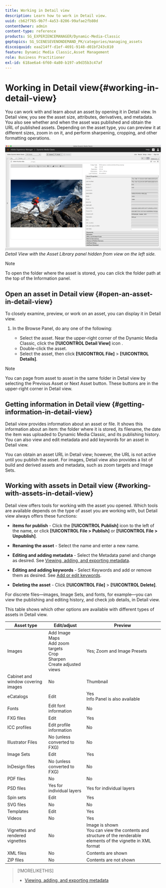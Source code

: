 ```yaml
---
title: Working in Detail view
description: Learn how to work in Detail view.
uuid: cb62f765-9b7f-4a53-8206-99afae2fb80d
contentOwner: admin
content-type: reference
products: SG_EXPERIENCEMANAGER/Dynamic-Media-Classic
geptopics: SG_SCENESEVENONDEMAND_PK/categories/managing_assets
discoiquuid: eaa214ff-d1ef-4691-9148-d01bf243c810
feature: Dynamic Media Classic,Asset Management
role: Business Practitioner
exl-id: 618ae6a4-6f60-4a80-b197-a9d35b3c47af
---
```

# Working in Detail view{#working-in-detail-view}

You can work with and learn about an asset by opening it in Detail view. In Detail view, you see the asset size, attributes, derivatives, and metadata. You also see whether and when the asset was published and obtain the URL of published assets. Depending on the asset type, you can preview it at different sizes, zoom in on it, and perform sharpening, cropping, and other formatting operations.

<!-- 

Comment Type: remark
Last Modified By: Rick Brough (rbrough@adobe.com)
Last Modified Date: 2018-06-14T13:52:46.623-0400

<p>as_detail_view_popup.png found in Downloads on local in folder "scene7-images"</p>

 -->

![Detail view](/help/assets/image_0.img.png)
*Detail View with the Asset Library panel hidden from view on the left side.*

>[!NOTE]
>
>To open the folder where the asset is stored, you can click the folder path at the top of the Information panel.

## Open an asset in Detail view {#open-an-asset-in-detail-view}

To closely examine, preview, or work on an asset, you can display it in Detail view.

1. In the Browse Panel, do any one of the following:

    * Select the asset. Near the upper-right corner of the Dynamic Media Classic, click the **[!UICONTROL Detail View]** icon .
    * Double-click the asset.
    * Select the asset, then click **[!UICONTROL File]** > **[!UICONTROL Details]**.

>[!NOTE]
>
>You can page from asset to asset in the same folder in Detail view by selecting the Previous Asset or Next Asset button. These buttons are in the upper-right corner in Detail view.

## Getting information in Detail view {#getting-information-in-detail-view}

Detail view provides information about an asset or file. It shows this information about an item: the folder where it is stored, its filename, the date the item was uploaded to Dynamic Media Classic, and its publishing history. You can also view and edit metadata and add keywords for an asset in Detail view.

You can obtain an asset URL in Detail view; however, the URL is not active until you publish the asset. For images, Detail view also provides a list of build and derived assets and metadata, such as zoom targets and Image Sets.

## Working with assets in Detail view {#working-with-assets-in-detail-view}

Detail view offers tools for working with the asset you opened. Which tools are available depends on the type of asset you are working with, but Detail view always offers these functions:

* **items for publish** - Click the **[!UICONTROL Publish]** icon to the left of the name, or click **[!UICONTROL File > Publish]** or **[!UICONTROL File > Unpublish]**.

* **Renaming the asset** - Select the name and enter a new name.

* **Editing and adding metadata** - Select the Metadata panel and change as desired. See [Viewing, adding, and exporting metadata](/help/viewing-adding-exporting-metadata.md).

* **Editing and adding keywords** - Select Keywords and add or remove them as desired. See [Add or edit keywords](/help/viewing-adding-exporting-metadata.md).

* **Deleting the asset** - Click **[!UICONTROL File]** > **[!UICONTROL Delete]**.

For discrete files—images, Image Sets, and fonts, for example—you can view the publishing and editing history, and check job details, in Detail view.  
  
This table shows which other options are available with different types of assets in Detail view.

|Asset type|Edit/adjust|Preview|
|--- |--- |--- |
|Images|Add Image Maps<br>Add zoom targets<br>Crop<br>Sharpen<br>Create adjusted views|Yes; Zoom and Image Presets|
|Cabinet and window covering images|No|Thumbnail|
|eCatalogs|Edit|Yes<br>Info Panel is also available|
|Fonts|Edit font information|No|
|FXG files|Edit|Yes|
|ICC profiles|Edit profile information|No|
|Illustrator Files|No (unless converted to FXG)|No|
|Image Sets|Edit|Yes|
|InDesign files|No (unless converted to FXG)|No|
|PDF files|No|No|
|PSD files|Yes for individual layers|Yes for individual layers|
|Spin sets|Edit|Yes|
|SVG files|No|No|
|Templates|Edit|Yes|
|Videos|No|Yes|
|Vignettes and rendered vignettes|No|Image is shown<br>You can view the contents and structure of the renderable elements of the vignette in XML format|
|XML files|No|Contents are shown|
|ZIP files|No|Contents are not shown|

>[!MORELIKETHIS]
>
>* [Viewing, adding, and exporting metadata](viewing-adding-exporting-metadata.md#viewing_adding_and_exporting_metadata)
